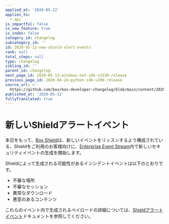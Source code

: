 ```yaml
---
applied_at: '2020-05-12'
applies_to:
  - api
is_impactful: false
is_new_feature: true
is_index: false
category_id: changelog
subcategory_id: ''
id: 2020-05-12-new-shield-alert-events
rank: null
total_steps: null
type: changelog
sibling_id: ''
parent_id: changelog
next_page_id: 2020-05-12-windows-net-sdk-v3230-release
previous_page_id: 2020-04-24-python-sdk-v280-release
source_url: >-
  https://github.com/box/box-developer-changelog/blob/main/content/2020/05-12-new-shield-alert-events.md
published_at: '2020-05-12'
fullyTranslated: true
---
```

# 新しいShieldアラートイベント

本日をもって、[Box Shield][box-shield]は、新しいイベントをリッスンするよう構成されている、Shieldをご利用のお客様向けに、[Enterprise Event Stream](g://events/enterprise-events/for-enterprise/)内で新しいセキュリティイベントの生成を開始します。

Shieldによって生成される可能性があるインシデントイベントは以下のとおりです。

* 不審な場所
* 不審なセッション
* 異常なダウンロード
* 悪意のあるコンテンツ

これらのイベント内で生成されるペイロードの詳細については、[Shieldアラートイベント](g://events/event-triggers/shield-alert-events/)ドキュメントを参照してください。

[box-shield]: https://www.box.com/shield
